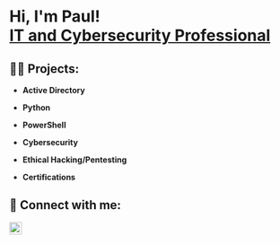 <h1>Hi, I'm Paul! <br/> <a href="https://www.linkedin.com/in/paul-d-gifford">IT and Cybersecurity Professional</a></h1>

<h2>👨‍💻 Projects:</h2>

- <b>Active Directory</b>
   
- <b>Python</b>
   
- <b>PowerShell</b>
  
- <b>Cybersecurity</b>
  
- <b>Ethical Hacking/Pentesting</b>
  
- <b>Certifications</b>


<h2> 🤳 Connect with me:</h2>

[<img align="left" alt="Paul Gifford | LinkedIn" width="22px" src="https://cdn.jsdelivr.net/npm/simple-icons@v3/icons/linkedin.svg" />][linkedin]


[linkedin]: www.linkedin.com/in/paul-d-gifford
